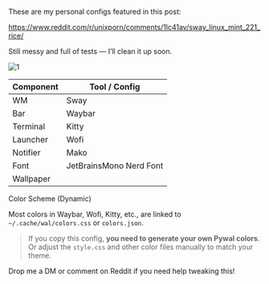 These are my personal configs featured in this post:  

https://www.reddit.com/r/unixporn/comments/1lc41av/sway_linux_mint_221_rice/


 Still messy and full of tests — I’ll clean it up soon. 

 ![1](https://github.com/user-attachments/assets/18b4e136-b652-4446-84ee-6023fc0b61b6)

| Component    | Tool / Config       |
|--------------|---------------------|
| WM           | Sway                |
| Bar          | Waybar              |
| Terminal     | Kitty               |
| Launcher     | Wofi                |
| Notifier     | Mako                |
| Font         | JetBrainsMono Nerd Font |
| Wallpaper    | 


Color Scheme (Dynamic)

Most colors in Waybar, Wofi, Kitty, etc., are linked to `~/.cache/wal/colors.css` or `colors.json`.  
> If you copy this config, **you need to generate your own Pywal colors**.
>Or adjust the `style.css` and other color files manually to match your theme.

 Drop me a DM or comment on Reddit if you need help tweaking this!



